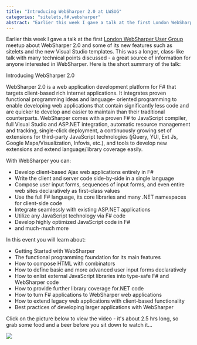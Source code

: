 ```yaml
---
title: "Introducing WebSharper 2.0 at LWSUG"
categories: "sitelets,f#,websharper"
abstract: "Earlier this week I gave a talk at the first London WebSharper User Group meetup about WebSharper 2.0 and some of its new features such as sitelets and the new Visual Studio templates. This was a longer, class-like talk with many technical points discussed - a great source of information for anyone interested in WebSharper."
---
```

Earlier this week I gave a talk at the first [London WebSharper User Group](http://skillsmatter.com/user-group/ajax-ria/websug) meetup about WebSharper 2.0 and some of its new features such as sitelets and the new Visual Studio templates. This was a longer, class-like talk with many technical points discussed - a great source of information for anyone interested in WebSharper. Here is the short summary of the talk:

<quote>Introducing WebSharper 2.0

WebSharper 2.0 is a web application development platform for F# that targets client-based rich internet applications. It integrates proven functional programming ideas and language- oriented programming to enable developing web applications that contain significantly less code and are quicker to develop and easier to maintain than their traditional counterparts. WebSharper comes with a proven F# to JavaScript compiler, full Visual Studio and ASP.NET integration, automatic resource management and
tracking, single-click deployment, a continuously growing set of extensions for third-party JavaScript technologies (jQuery, YUI, Ext Js, Google Maps/Visualization, Infovis, etc.), and tools to develop new extensions and extend language/library coverage
easily. 

With WebSharper you can:
  * Develop client-based Ajax web applications entirely in F#
  * Write the client and server code side-by-side in a single language
  * Compose user input forms, sequences of input forms, and even entire web sites declaratively as first-class values
  * Use the full F# language, its core libraries and many .NET namespaces for client-side code
  * Integrate seamlessly with existing ASP.NET applications
  * Utilize any JavaScript technology via F# code
  * Develop highly optimized JavaScript code in F#
  * and much-much more

In this event you will learn about:
  * Getting Started with WebSharper
  * The functional programming foundation for its main features
  * How to compose HTML with combinators
  * How to define basic and more advanced user input forms declaratively
  * How to enlist external JavaScript libraries into type-safe F# and WebSharper code
  * How to provide further library coverage for.NET code
  * How to turn F# applications to WebSharper web applications
  * How to extend legacy web applications with client-based functionality
  * Best practices of developing larger applications with WebSharper
</quote>

Click on the picture below to view the video - it's about 2.5 hrs long, so grab some food and a beer before you sit down to watch it...

<a href="http://skillsmatter.com/podcast/ajax-ria/introducing-websharper-2-0/zx-486"><img src="/assets/LWSUG-webcast.png"></a>